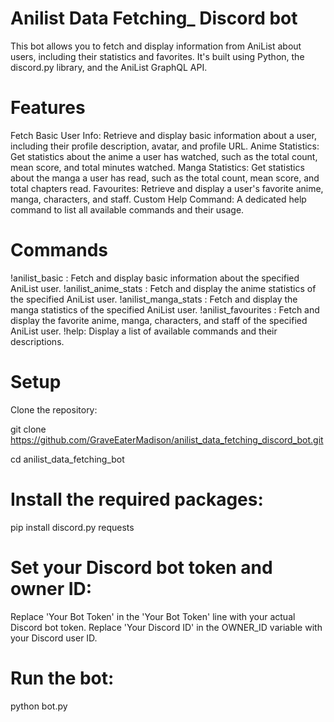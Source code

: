 # Anilist Data Fetching_ Discord bot

This bot allows you to fetch and display information from AniList about users, including their statistics and favorites. It's built using Python, the discord.py library, and the AniList GraphQL API.

# Features

Fetch Basic User Info: Retrieve and display basic information about a user, including their profile description, avatar, and profile URL.
Anime Statistics: Get statistics about the anime a user has watched, such as the total count, mean score, and total minutes watched.
Manga Statistics: Get statistics about the manga a user has read, such as the total count, mean score, and total chapters read.
Favourites: Retrieve and display a user's favorite anime, manga, characters, and staff.
Custom Help Command: A dedicated help command to list all available commands and their usage.

# Commands

!anilist_basic <username>: Fetch and display basic information about the specified AniList user.
!anilist_anime_stats <username>: Fetch and display the anime statistics of the specified AniList user.
!anilist_manga_stats <username>: Fetch and display the manga statistics of the specified AniList user.
!anilist_favourites <username>: Fetch and display the favorite anime, manga, characters, and staff of the specified AniList user.
!help: Display a list of available commands and their descriptions.

# Setup

Clone the repository:

git clone https://github.com/GraveEaterMadison/anilist_data_fetching_discord_bot.git

cd anilist_data_fetching_bot


# Install the required packages:

pip install discord.py requests

# Set your Discord bot token and owner ID:

Replace 'Your Bot Token' in the 'Your Bot Token' line with your actual Discord bot token.
Replace 'Your Discord ID' in the OWNER_ID variable with your Discord user ID.


# Run the bot:

python bot.py
